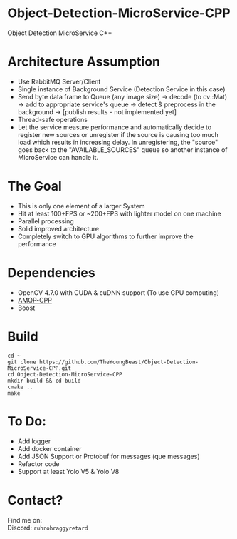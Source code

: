 # Object-Detection-MicroService-CPP
Object Detection MicroService C++

# Architecture Assumption
- Use RabbitMQ Server/Client
- Single instance of Background Service (Detection Service in this case)
- Send byte data frame to Queue (any image size) -> decode (to cv::Mat) -> add to appropriate service's queue -> detect & preprocess in the background -> [publish results - not implemented yet]
- Thread-safe operations
- Let the service measure performance and automatically decide to register new sources or unregister if the source is causing too much load which results in increasing delay. In unregistering, the "source" goes back to the "AVAILABLE_SOURCES" queue so another instance of MicroService can handle it.

# The Goal
- This is only one element of a larger System
- Hit at least 100+FPS or ~200+FPS with lighter model on one machine
- Parallel processing
- Solid improved architecture
- Completely switch to GPU algorithms to further improve the performance

# Dependencies
- OpenCV 4.7.0 with CUDA & cuDNN support (To use GPU computing)
- [AMQP-CPP](https://github.com/CopernicaMarketingSoftware/AMQP-CPP)
- Boost

# Build
```
cd ~
git clone https://github.com/TheYoungBeast/Object-Detection-MicroService-CPP.git
cd Object-Detection-MicroService-CPP
mkdir build && cd build
cmake ..
make
```
  
# To Do:
- Add logger
- Add docker container
- Add JSON Support or Protobuf for messages (que messages)
- Refactor code
- Support at least Yolo V5 & Yolo V8

# Contact?
Find me on: <br />
Discord: ``ruhrohraggyretard``
